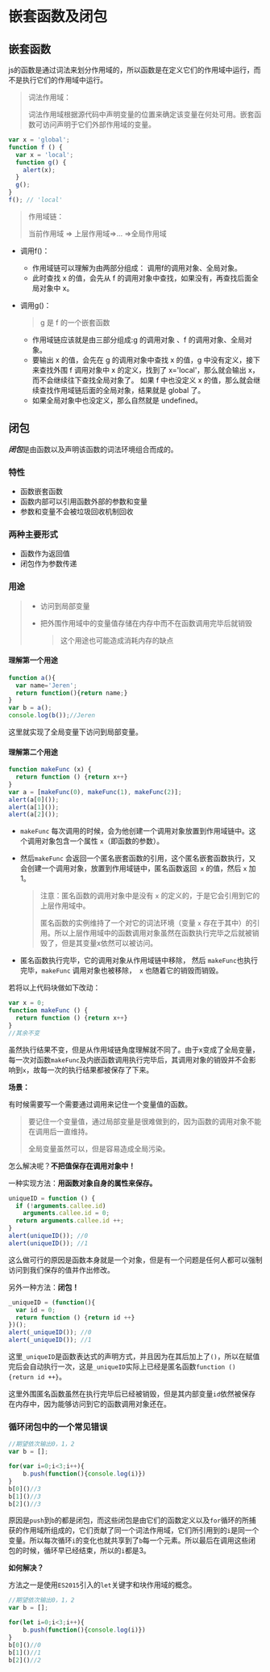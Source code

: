 # 嵌套函数及闭包

## 嵌套函数

js的函数是通过词法来划分作用域的，所以函数是在定义它们的作用域中运行，而不是执行它们的作用域中运行。

> 词法作用域：
>
> 词法作用域根据源代码中声明变量的位置来确定该变量在何处可用。嵌套函数可访问声明于它们外部作用域的变量。

```javascript
var x = 'global';
function f () {
  var x = 'local';
  function g() {
    alert(x);
  }
  g();
}
f(); // 'local'
```

> 作用域链：
>
> 当前作用域 => 上层作用域=>... =>全局作用域

- 调用f()：

  - 作用域链可以理解为由两部分组成： 调用f的调用对象、全局对象。
  - 此时查找 x 的值，会先从 f 的调用对象中查找，如果没有，再查找后面全局对象中 x。

- 调用g()：

  > g 是 f 的一个嵌套函数

  - 作用域链应该就是由三部分组成:g 的调用对象 、f 的调用对象、全局对象。
  - 要输出 x 的值，会先在 g 的调用对象中查找 x 的值，g 中没有定义，接下来查找外围 f 调用对象中 x 的定义，找到了 x='local'，那么就会输出 x，而不会继续往下查找全局对象了。 如果 f 中也没定义 x 的值，那么就会继续查找作用域链后面的全局对象，结果就是 global 了。
  - 如果全局对象中也没定义，那么自然就是 undefined。

## 闭包

***闭包***是由函数以及声明该函数的词法环境组合而成的。

### 特性

- 函数嵌套函数
- 函数内部可以引用函数外部的参数和变量
- 参数和变量不会被垃圾回收机制回收

### 两种主要形式

- 函数作为返回值
- 闭包作为参数传递

### 用途

> - 访问到局部变量
>
> - 把外围作用域中的变量值存储在内存中而不在函数调用完毕后就销毁
>
>   > 这个用途也可能造成消耗内存的缺点

#### 理解第一个用途

```javascript
function a(){
  var name='Jeren';
  return function(){return name;}
}
var b = a();
console.log(b());//Jeren
```

这里就实现了全局变量下访问到局部变量。

#### 理解第二个用途

```javascript
function makeFunc (x) {
  return function () {return x++}
}
var a = [makeFunc(0), makeFunc(1), makeFunc(2)];
alert(a[0]());
alert(a[1]());
alert(a[2]());
```

- `makeFunc` 每次调用的时候，会为他创建一个调用对象放置到作用域链中。这个调用对象包含一个属性 `x`（即函数的参数）。

- 然后`makeFunc` 会返回一个匿名嵌套函数的引用，这个匿名嵌套函数执行，又会创建一个调用对象，放置到作用域链中，匿名函数返回` x` 的值，然后 `x` 加 1。

  > 注意：匿名函数的调用对象中是没有 `x` 的定义的，于是它会引用到它的上层作用域中。
  >
  > 匿名函数的实例维持了一个对它的词法环境（变量 `x` 存在于其中）的引用。所以上层作用域中的函数调用对象虽然在函数执行完毕之后就被销毁了，但是其变量x依然可以被访问。

- 匿名函数执行完毕，它的调用对象从作用域链中移除， 然后 `makeFunc`也执行完毕，`makeFunc` 调用对象也被移除，` x` 也随着它的销毁而销毁。

若将以上代码块做如下改动：

```javascript
var x = 0;
function makeFunc () {
  return function () {return x++}
}
//其余不变
```

虽然执行结果不变，但是从作用域链角度理解就不同了。由于x变成了全局变量，每一次对函数`makeFunc`及内嵌函数调用执行完毕后，其调用对象的销毁并不会影响到`x`，故每一次的执行结果都被保存了下来。

**场景：**

有时候需要写一个需要通过调用来记住一个变量值的函数。

> 要记住一个变量值，通过局部变量是很难做到的，因为函数的调用对象不能在调用后一直维持。
>
> 全局变量虽然可以，但是容易造成全局污染。

怎么解决呢？**不把值保存在调用对象中！**

一种实现方法：**用函数对象自身的属性来保存。**

```javascript
uniqueID = function () {
  if (!arguments.callee.id) 
    arguments.callee.id = 0;
  return arguments.callee.id ++;
}
alert(uniqueID()); //0
alert(uniqueID()); //1
```

这么做可行的原因是函数本身就是一个对象，但是有一个问题是任何人都可以强制访问到我们保存的值并作出修改。

另外一种方法：**闭包！**

```javascript
_uniqueID = (function(){
  var id = 0;
  return function () {return id ++}
})();
alert(_uniqueID()); //0
alert(_uniqueID()); //1
```

这里`_uniqueID`是函数表达式的声明方式，并且因为在其后加上了`()`，所以在赋值完后会自动执行一次，这是`_uniqueID`实际上已经是匿名函数`function () {return id ++}`。

这里外围匿名函数虽然在执行完毕后已经被销毁，但是其内部变量`id`依然被保存在内存中，因为能够访问到它的函数调用对象还在。

### 循环闭包中的一个常见错误

```javascript
//期望依次输出0，1，2
var b = [];

for(var i=0;i<3;i++){
    b.push(function(){console.log(i)})
}
b[0]()//3
b[1]()//3
b[2]()//3
```

原因是`push`到`b`的都是闭包，而这些闭包是由它们的函数定义以及`for`循环的所捕获的作用域所组成的，它们贡献了同一个词法作用域，它们所引用到的`i`是同一个变量。所以每次循环`i`的变化也就共享到了`b`每一个元素。所以最后在调用这些闭包的时候，循环早已经结束，所以的`i`都是3。

**如何解决？**

方法之一是使用`ES2015`引入的`let`关键字和块作用域的概念。

```javascript
//期望依次输出0，1，2
var b = [];

for(let i=0;i<3;i++){
    b.push(function(){console.log(i)})
}
b[0]()//0
b[1]()//1
b[2]()//2
```



